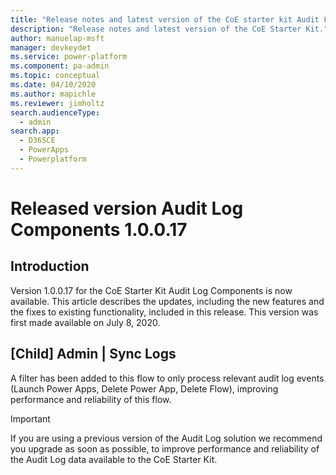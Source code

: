 ```yaml
---
title: "Release notes and latest version of the CoE starter kit Audit Log components | MicrosoftDocs"
description: "Release notes and latest version of the CoE Starter Kit."
author: manuelap-msft
manager: devkeydet
ms.service: power-platform
ms.component: pa-admin
ms.topic: conceptual
ms.date: 04/10/2020
ms.author: mapichle
ms.reviewer: jimholtz
search.audienceType: 
  - admin
search.app: 
  - D365CE
  - PowerApps
  - Powerplatform
---
```


# Released version Audit Log Components 1.0.0.17

## Introduction

Version 1.0.0.17 for the CoE Starter Kit Audit Log Components is now available. This article describes the updates, including the new features and the fixes to existing functionality, included in this release. This version was first made available on July 8, 2020.

## [Child] Admin | Sync Logs

A filter has been added to this flow to only process relevant audit log events (Launch Power Apps, Delete Power App, Delete Flow), improving performance and reliability of this flow.

> [!IMPORTANT]
> If you are using a previous version of the Audit Log solution we recommend you upgrade as soon as possible, to improve performance and reliability of the Audit Log data available to the CoE Starter Kit.
